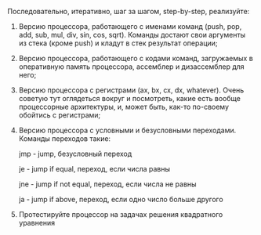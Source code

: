 Последовательно, итеративно, шаг за шагом, step-by-step, pеализуйте:

1. Версию процессора, работающего с именами команд (push, pop, add, sub, mul, div, sin, cos, sqrt). Команды достают свои аргументы из стека (кроме push) и кладут в стек результат операции;

2. Версию процессора, работающего с кодами команд, загружаемых в оперативную память процессора, ассемблер и дизассемблер для него;

3. Версию процессора с регистрами (ax, bx, cx, dx, whatever). Очень советую тут оглядеться вокруг и посмотреть, какие есть вообще процессорные архитектуры, и, может быть, как-то по-своему обойтись с регистрами;

4. Версию процессора с условными и безусловными переходами. Команды переходов такие:

   jmp - jump, безусловный переход
   
   je  - jump if equal, переход, если числа равны
   
   jne - jump if not equal, переход, если числа не равны
   
   ja  - jump if above, переход, если одно число больше другого
   
5. Протестируйте процессор на задачах решения квадратного уравнения
   
